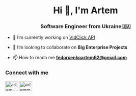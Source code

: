 <h1 align="center">Hi 👋, I'm Artem</h1>
<h3 align="center">Software Engineer from Ukraine🇺🇦</h3>

- 🔭 I’m currently working on [VidClick API](https://github.com/Artemmmm13/VidClick-API)

- 👯 I’m looking to collaborate on **Big Enterprise Projects**

- 📫 How to reach me **fedorcenkoartem62@gmail.com**

<h3 align="left">Connect with me</h3>
<p align="left">
<a href="https://linkedin.com/in/artem fedorchenko" target="blank"><img align="center" src="https://raw.githubusercontent.com/rahuldkjain/github-profile-readme-generator/master/src/images/icons/Social/linked-in-alt.svg" alt="artem fedorchenko" height="30" width="40" /></a>
<a href="https://www.leetcode.com/artemmmm13" target="blank"><img align="center" src="https://raw.githubusercontent.com/rahuldkjain/github-profile-readme-generator/master/src/images/icons/Social/leet-code.svg" alt="artemmmm13" height="30" width="40" /></a>
</p>

